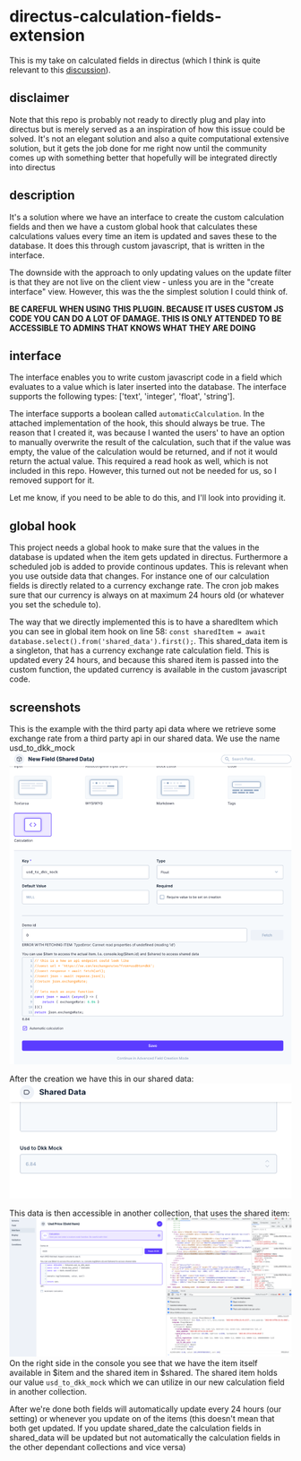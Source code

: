 # directus-calculation-fields-extension

This is my take on calculated fields in directus (which I think is quite relevant to this [discussion](https://github.com/directus/directus/discussions/3079)).

## disclaimer

Note that this repo is probably not ready to directly plug and play into directus but is merely served as a an inspiration of how this issue could be solved. It's not an elegant solution and also a quite computational extensive solution, but it gets the job done for me right now until the community comes up with something better that hopefully will be integrated directly into directus

## description

It's a solution where we have an interface to create the custom calculation fields and then we have a custom global hook that calculates these calculations values every time an item is updated and saves these to the database. It does this through custom javascript, that is written in the interface.

The downside with the approach to only updating values on the update filter is that they are not live on the client view - unless you are in the "create interface" view. However, this was the the simplest solution I could think of.

**BE CAREFUL WHEN USING THIS PLUGIN. BECAUSE IT USES CUSTOM JS CODE YOU CAN DO A LOT OF DAMAGE. THIS IS ONLY ATTENDED TO BE ACCESSIBLE TO ADMINS THAT KNOWS WHAT THEY ARE DOING**

## interface

The interface enables you to write custom javascript code in a field which evaluates to a value which is later inserted into the database. The interface supports the following types: ['text', 'integer', 'float', 'string'].

The interface supports a boolean called `automaticCalculation`. In the attached implementation of the hook, this should always be true. The reason that I created it, was because I wanted the users' to have an option to manually overwrite the result of the calculation, such that if the value was empty, the value of the calculation would be returned, and if not it would return the actual value. This required a read hook as well, which is not included in this repo. However, this turned out not be needed for us, so I removed support for it.

Let me know, if you need to be able to do this, and I'll look into providing it.

## global hook

This project needs a global hook to make sure that the values in the database is updated when the item gets updated in directus. Furthermore a scheduled job is added to provide continous updates. This is relevant when you use outside data that changes. For instance one of our calculation fields is directly related to a currency exchange rate. The cron job makes sure that our currency is always on at maximum 24 hours old (or whatever you set the schedule to).

The way that we directly implemented this is to have a sharedItem which you can see in global item hook on line 58: `const sharedItem = await database.select().from('shared_data').first();`. This shared_data item is a singleton, that has a currency exchange rate calculation field. This is updated every 24 hours, and because this shared item is passed into the custom function, the updated currency is available in the custom javascript code.

## screenshots

This is the example with the third party api data where we retrieve some exchange rate from a third party api in our shared data. We use the name usd_to_dkk_mock
![](./screenshots/usd_to_dkk_mock.png)

After the creation we have this in our shared data:
![](./screenshots/shared_data_usd_to_dkk_mock.png)

This data is then accessible in another collection, that uses the shared item:
![](./screenshots/calculation_field_in_action.png)
On the right side in the console you see that we have the item itself available in $item and the shared item in $shared. The shared item holds our value `usd_to_dkk_mock` which we can utilize in our new calculation field in another collection.

After we're done both fields will automatically update every 24 hours (our setting) or whenever you update on of the items (this doesn't mean that both get updated. If you update shared_date the calculation fields in shared_data will be updated but not automatically the calculation fields in the other dependant collections and vice versa)
